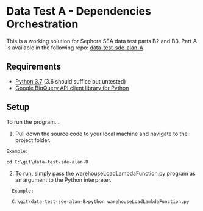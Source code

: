 # Data Test A - Dependencies Orchestration

This is a working solution for Sephora SEA data test parts B2 and B3. Part A is available in the following repo: [data-test-sde-alan-A](https://github.com/emailayuen/data-test-sde-alan-A).

## Requirements

* [Python 3.7](https://www.python.org/downloads/) (3.6 should suffice but untested)
* [Google BigQuery API client library for Python](https://cloud.google.com/bigquery/docs/reference/libraries)

## Setup

To run the program...

  1. Pull down the source code to your local machine and navigate to the project folder.
  
  ```
  Example:
  
  cd C:\git\data-test-sde-alan-B
  
  ```
  
  2. To run, simply pass the warehouseLoadLambdaFunction.py program as an argument to the Python interpreter.

```
  Example:
  
  C:\git\data-test-sde-alan-B>python warehouseLoadLambdaFunction.py
  
